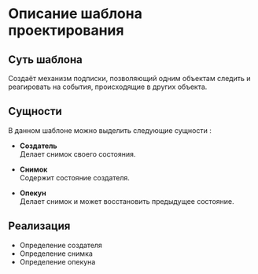 # Описание шаблона проектирования

## Суть шаблона
Создаёт механизм подписки, позволяющий одним объектам следить и реагировать на события, происходящие в других объекта.

## Сущности
В данном шаблоне можно выделить следующие сущности :
    
* **Создатель**  
Делает снимок своего состояния.

* **Снимок**  
Содержит состояние создателя.

* **Опекун**  
Делает снимок и может восстановить предыдущее состояние.

## Реализация
* Определение создателя
* Определение снимка
* Определение опекуна